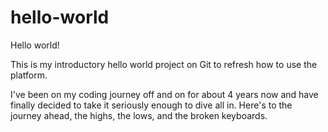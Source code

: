 # hello-world

Hello world!

This is my introductory hello world project on Git to refresh how to use the platform.

I've been on my coding journey off and on for about 4 years now and have finally decided to take it seriously enough to dive all in.
Here's to the journey ahead, the highs, the lows, and the broken keyboards.
